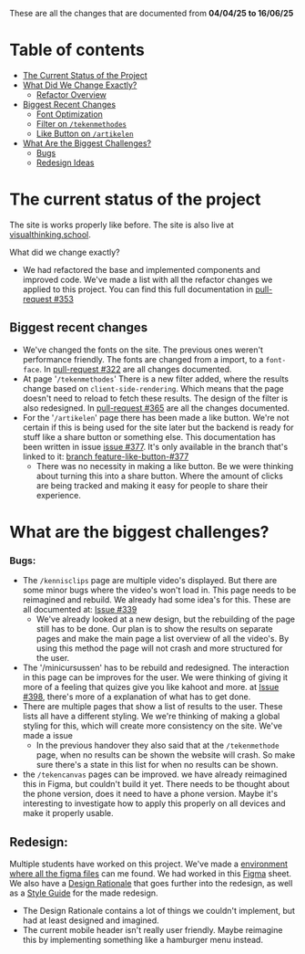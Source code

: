 These are all the changes that are documented from **04/04/25 to 16/06/25**

# Table of contents

-  [The Current Status of the Project](#the-current-status-of-the-project)
-  [What Did We Change Exactly?](#what-did-we-change-exactly)
   - [Refactor Overview](#refactor-overview)
-  [Biggest Recent Changes](#biggest-recent-changes)
   - [Font Optimization](#font-optimization)
   - [Filter on `/tekenmethodes`](#filter-on-tekenmethodes)
   - [Like Button on `/artikelen`](#like-button-on-artikelen)
-  [What Are the Biggest Challenges?](#what-are-the-biggest-challenges)
   - [Bugs](#bugs)
   - [Redesign Ideas](#redesign)

# The current status of the project
The site is works properly like before. The site is also live at [visualthinking.school](https://visualthinking.school).

What did we change exactly?
- We had refactored the base and implemented components and improved code. We've made a list with all the refactor changes we applied to this project. You can find this full documentation in [pull-request #353](https://github.com/fdnd-agency/visual-thinking/pull/353)
## ​Biggest recent changes
- We've changed the fonts on the site. The previous ones weren't performance friendly. The fonts are changed from a import, to a `font-face`. In [pull-request #322](https://github.com/fdnd-agency/visual-thinking/pull/429) are all changes documented.
- At page '`/tekenmethodes`' There is a new filter added, where the results change based on `client-side-rendering`. Which means that the page doesn't need to reload to fetch these results. The design of the filter is also redesigned. In [pull-request #365](https://github.com/fdnd-agency/visual-thinking/pull/405) are all the changes documented.
- For the '`/artikelen`' page there has been made a like button. We're not certain if this is being used for the site later but the backend is ready for stuff like a share button or something else. This documentation has been written in issue [issue #377](https://github.com/orgs/fdnd-agency/projects/7/views/13?filterQuery=-label%3ABacklog+-repo%3ARobin1224%2Fvisual-thinking+like&pane=issue&itemId=109618841&issue=fdnd-agency%7Cvisual-thinking%7C377). It's only available in the branch that's linked to it: [branch feature-like-button-#377](https://github.com/fdnd-agency/visual-thinking/tree/feature-like-button-%23377)
	- There was no necessity in making a like button. Be we were thinking about turning this into a share button. Where the amount of clicks are being tracked and making it easy for people to share their experience.  
# ​What are the biggest challenges?
### Bugs:
- The `/kennisclips` page are multiple video's displayed. But there are some minor bugs where the video's won't load in. This page needs to be reimagined and rebuild. We already had some idea's for this. These are all documented at: [Issue #339](https://github.com/fdnd-agency/visual-thinking/issues/339)
	- We've already looked at a new design, but the rebuilding of the page still has to be done. Our plan is to show the results on separate pages and make the main page a list overview of all the video's. By using this method the page will not crash and more structured for the user.  
- The '/minicursussen' has to be rebuild and redesigned. The interaction in this page can be improves for the user. We were thinking of giving it more of a feeling that quizes give you like kahoot and more. at [Issue #398](https://github.com/fdnd-agency/visual-thinking/issues/398), there's more of a explanation of what has to get done.
- There are multiple pages that show a list of results to the user. These lists all have a different styling. We we're thinking of making a global styling for this, which will create more consistency on the site. We've made a issue 
	- In the previous handover they also said that at the `/tekenmethode` page, when no results can be shown the website will crash. So make sure there's a state in this list for when no results can be shown. 
- the `/tekencanvas` pages can be improved. we have already reimagined this in Figma, but couldn't build it yet. There needs to be thought about the phone version, does it need to have a phone version. Maybe it's interesting to investigate how to apply this properly on all devices and make it properly usable.
## Redesign: 
Multiple students have worked on this project. We've made a [environment where all the figma files](https://icthva-my.sharepoint.com/:f:/g/personal/c_j_muhren_hva_nl/EqoM_PB4gnNCsxmZxalMaEoBmoCRm0dWhrdCbsPu01QRBw?e=TP4Ygn) can me found. 
We had worked in this [Figma](https://www.figma.com/design/IA8kp0MG1STYNqoFDIbuVj/Visual-Thinking---Page-Ideas?node-id=649-499&t=wY3WyjIDhP0Ge63j-1) sheet. We also have a [Design Rationale](https://icthva-my.sharepoint.com/:b:/g/personal/sander_wacanno_hva_nl/Ef2rkvCIGKpBjr-FCgYBK8UBjDYKmP2wTOd4Hy9396t30Q?e=BOZxEX) that goes further into the redesign, as well as a [Style Guide](https://icthva-my.sharepoint.com/:b:/g/personal/sander_wacanno_hva_nl/EcKTUV98Z5lNtFrPVNYlxvQBCtV5ecOxv8jxyptQBsu8tw?e=0zKNa3) for the made redesign. 
- The Design Rationale contains a lot of things we couldn't implement, but had at least designed and imagined.
- The current mobile header isn't really user friendly. Maybe reimagine this by implementing something like a hamburger menu instead.

